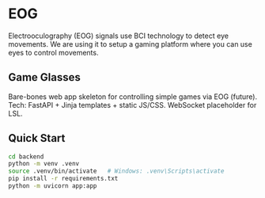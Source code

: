 # EOG
Electrooculography (EOG) signals use BCI technology to detect eye movements. We are using it to setup a gaming platform where you can use eyes to control movements.

## Game Glasses

Bare-bones web app skeleton for controlling simple games via EOG (future).
Tech: FastAPI + Jinja templates + static JS/CSS. WebSocket placeholder for LSL.

## Quick Start

```bash
cd backend
python -m venv .venv
source .venv/bin/activate   # Windows: .venv\Scripts\activate
pip install -r requirements.txt
python -m uvicorn app:app
